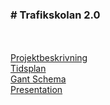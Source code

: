 <H3># Trafikskolan 2.0</H3> </br>
<br>
<a href="https://docs.google.com/document/d/1eMViV5i0J8z_8ImpSqNkx4I5Wwl5CyMB1kwDmhv5qcQ/edit?ts=56121e43">Projektbeskrivning <br>
<a href="https://docs.google.com/spreadsheets/d/1QIf6az3Twf4DYMvEhuuLyjTHcaK7fIGzKNA4_NTDOIs/edit#gid=0">Tidsplan</a> <br>
<a href="https://docs.google.com/spreadsheets/d/1lISgwMOCs1J_DcptijBQ-Ns-wX0m3Me3SlhR_S7VKd0/edit#gid=0">Gant Schema<a> <br>
<a href="https://docs.google.com/document/d/1FRwEWu5570yqkzRM-jHLWEfZM5yHqkDV8bv7ZfgvBN0/edit?ts=561fd0b6">Presentation</a><br>
